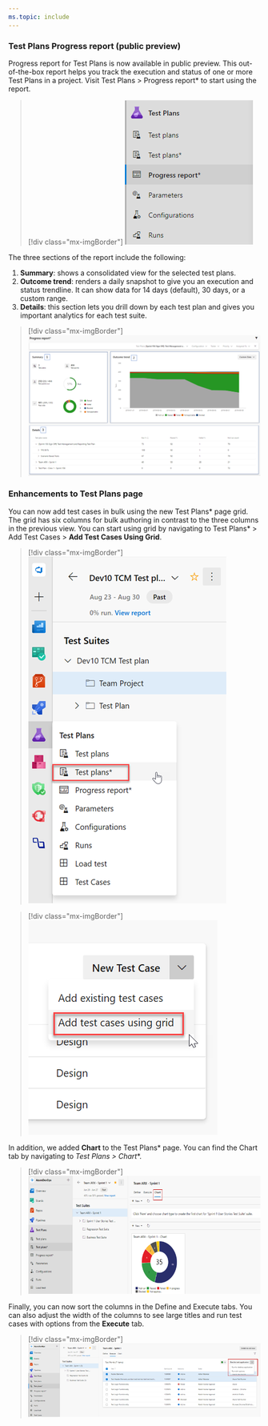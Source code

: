 ```yaml
---
ms.topic: include
---
```


### Test Plans Progress report (public preview)
 
Progress report for Test Plans is now available in public preview. This out-of-the-box report helps you track the execution and status of one or more Test Plans in a project. Visit Test Plans > Progress report* to start using the report. 

> [!div class="mx-imgBorder"]
> ![Badge](../../media/156_14.png)
 
The three sections of the report include the following:  
1. **Summary**: shows a consolidated view for the selected test plans. 
2. **Outcome trend**: renders a daily snapshot to give you an execution and status trendline. It can show data for 14 days (default), 30 days, or a custom range. 
3. **Details**: this section lets you drill down by each test plan and gives you important analytics for each test suite. 
 
> [!div class="mx-imgBorder"]
> ![Badge](../../media/156_06.png "Test Plans progress report")

### Enhancements to Test Plans page

You can now add test cases in bulk using the new Test Plans* page grid. The grid has six columns for bulk authoring in contrast to the three columns in the previous view. You can start using grid by navigating to Test Plans* > Add Test Cases > **Add Test Cases Using Grid**.

> [!div class="mx-imgBorder"]
> ![Badge](../../media/156_17.png)

> [!div class="mx-imgBorder"]
> ![Badge](../../media/156_20.png)

In addition, we added **Chart** to the Test Plans* page. You can find the Chart tab by navigating to **Test Plans* > Chart**.

> [!div class="mx-imgBorder"]
> ![Badge](../../media/156_18.png)

Finally, you can now sort the columns in the Define and Execute tabs. You can also adjust the width of the columns to see large titles and run test cases with options from the **Execute** tab. 

> [!div class="mx-imgBorder"]
> ![Badge](../../media/156_19.png)
